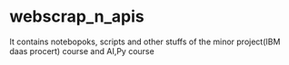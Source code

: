 # webscrap_n_apis
It contains notebopoks, scripts and other stuffs of the minor project(IBM daas procert) course and AI,Py course
